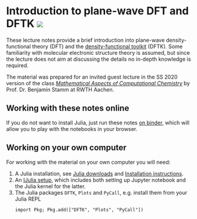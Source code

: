 # Introduction to plane-wave DFT and DFTK  [![][binder-img]][binder-url]

These lecture notes provide a brief introduction
into plane-wave density-functional theory (DFT)
and the [density-functional toolkit](https://dftk.org) (DFTK).
Some familiarity with molecular electronic structure theory
is assumed, but since the lecture does not aim at discussing the details
no in-depth knowledge is required.

The material was prepared for an invited guest lecture
in the SS 2020 version of the class
[*Mathematical Aspects of Computational Chemistry*](http://www.mathcces.rwth-aachen.de/3teaching/0classes/archiv/mathchem)
by Prof. Dr. Benjamin Stamm at RWTH Aachen.

## Working with these notes online
If you do not want to install Julia, just run these notes
[on binder][binder-url],
which will allow you to play with the notebooks in your browser.

## Working on your own computer
For working with the material on your own computer you will need:

1. A Julia installation, see [Julia downloads](https://julialang.org/downloads/)
   and [Installation instructions](https://julialang.org/downloads/platform.html).
1. An [IJulia setup](https://github.com/JuliaLang/IJulia.jl),
   which includes both setting up Jupyter notebook and the Julia kernel for the latter.
1. The Julia packages `DFTK`, `Plots` and `PyCall`, e.g. install them from your Julia REPL
   ```
   import Pkg; Pkg.add(["DFTK", "Plots", "PyCall"])
   ```

[binder-url]: https://mybinder.org/v2/gh/mfherbst/aachen_introduction_dftk/master
[binder-img]: https://mybinder.org/badge_logo.svg
